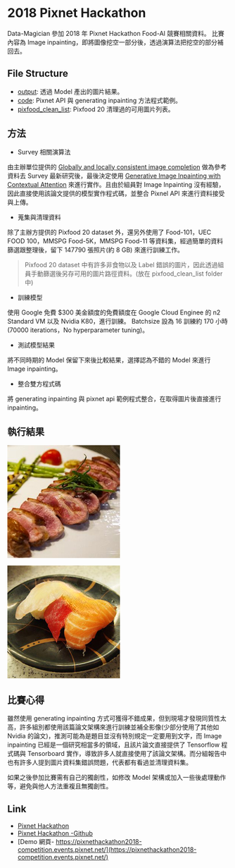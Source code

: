# 2018 Pixnet Hackathon

Data-Magician 參加 2018 年 Pixnet Hackathon Food-AI 競賽相關資料。
比賽內容為 Image inpainting，即將圖像挖空一部分後，透過演算法把挖空的部分補回去。

## File Structure

- [output](output): 透過 Model 產出的圖片結果。
- [code](code): Pixnet API 與 generating inpainting 方法程式範例。
- [pixfood_clean_list](pixfood_clean_list): Pixfood 20 清理過的可用圖片列表。

## 方法

- Survey 相關演算法

由主辦單位提供的 [Globally and locally consistent image completion](http://hi.cs.waseda.ac.jp/~iizuka/projects/completion/en/) 做為參考資料去 Survey 最新研究後，最後決定使用 [Generative Image Inpainting with Contextual Attention](https://github.com/JiahuiYu/generative_inpainting) 來進行實作。且由於組員對 Image Inpainting 沒有經驗，因此直接使用該論文提供的模型實作程式碼，並整合 Pixnel API 來進行資料接受與上傳。

- 蒐集與清理資料

除了主辦方提供的 Pixfood 20 dataset 外，還另外使用了 Food-101，UEC FOOD 100，MMSPG Food-5K，MMSPG Food-11 等資料集，經過簡單的資料篩選跟整理後，留下 147790 張照片(約 8 GB) 來進行訓練工作。

> Pixfood 20 dataset 中有許多非食物以及 Label 錯誤的圖片，因此透過組員手動篩選後另存可用的圖片路徑資料。(放在 pixfood_clean_list folder 中)

- 訓練模型

使用 Google 免費 $300 美金額度的免費額度在 Google Cloud Enginee 的 n2 Standard VM 以及 Nvidia K80，進行訓練。 Batchsize 設為 16 訓練約 170 小時(70000 iterations，No hyperparameter tuning)。

- 測試模型結果

將不同時期的 Model 保留下來後比較結果，選擇認為不錯的 Model 來進行 Image inpainting。

- 整合雙方程式碼

將 generating inpainting 與 pixnet api 範例程式整合，在取得圖片後直接進行 inpainting。

## 執行結果

![img_1](output/1_gen_image.png)

![img_3](output/3_gen_image.png)

## 比賽心得

雖然使用 generating inpainting 方式可獲得不錯成果，但到現場才發現同質性太高，許多組別都使用該篇論文架構來進行訓練並補全影像(少部分使用了其他如 Nvidia 的論文)，推測可能為是題目並沒有特別規定一定要用到文字，而 Image inpainting 已經是一個研究相當多的領域，且該片論文直接提供了 Tensorflow 程式碼與 Tensorboard 實作，導致許多人就直接使用了該論文架構。而分組報告中也有許多人提到圖片資料集錯誤問題，代表都有看過並清理資料集。

如果之後參加比賽需有自己的獨創性，如修改 Model 架構或加入一些後處理動作等，避免與他人方法重複且無獨創性。

## Link

- [Pixnet Hackathon](https://pixnethackathon2018-competition.events.pixnet.net/)
- [Pixnet Hackathon -Github](https://github.com/pixnet/2018-pixnet-hackathon/blob/master/demos/foodai/api_test_0731.py)
- [Demo 網頁- https://pixnethackathon2018-competition.events.pixnet.net/](https://pixnethackathon2018-competition.events.pixnet.net/)
